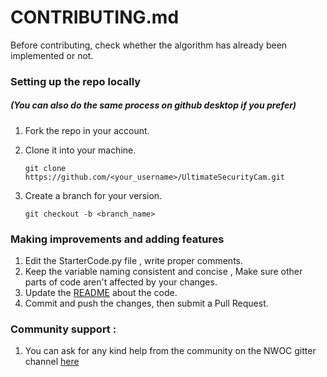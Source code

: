 # CONTRIBUTING.md

Before contributing, check whether the algorithm has already been implemented or not.

### Setting up the repo locally
##### (You can also do the same process on github desktop if you prefer)
1. Fork the repo in your account.

2. Clone it into your machine.

   ```
   git clone https://github.com/<your_username>/UltimateSecurityCam.git
   ```

3. Create a branch for your version.

   ```
   git checkout -b <branch_name>
   ```

### Making improvements and adding features

1. Edit the StarterCode.py file , write proper comments.
2. Keep the variable naming consistent and concise , Make sure other parts of code aren't affected by your changes.
3. Update the [README](README.md) about the code.
4. Commit and push the changes, then submit a Pull Request.

### Community support :
 1. You can ask for any kind help from the community on the NWOC gitter channel [here](https://gitter.im/NWoC/NWoC2018)
